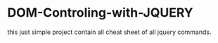 # DOM-Controling-with-JQUERY
this just simple project contain all cheat sheet of all jquery commands.
